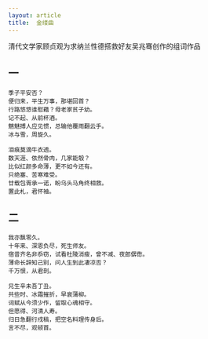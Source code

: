 ```yaml
---
layout: article
title:  金缕曲
---
```


清代文学家顾贞观为求纳兰性德搭救好友吴兆骞创作的组词作品

## 一

```
季子平安否？
便归来，平生万事，那堪回首？
行路悠悠谁慰藉？母老家贫子幼。
记不起、从前杯酒。
魑魅搏人应见惯，总输他覆雨翻云手。
冰与雪，周旋久。

泪痕莫滴牛衣透。
数天涯、依然骨肉，几家能彀？
比似红颜多命薄，更不如今还有。
只绝塞、苦寒难受。
廿载包胥承一诺，盼乌头马角终相救。
置此札，君怀袖。

```

## 二

```
我亦飘零久。
十年来、深恩负尽，死生师友。
宿昔齐名非忝窃，试看杜陵消瘦，曾不减、夜郎僝僽。
薄命长辞知己别，问人生到此凄凉否？
千万恨，从君剖。

兄生辛未吾丁丑。
共些时、冰霜摧折，早衰蒲柳。
词赋从今须少作，留取心魂相守。
但愿得、河清人寿。
归日急翻行戍稿，把空名料理传身后。
言不尽，观顿首。

```
